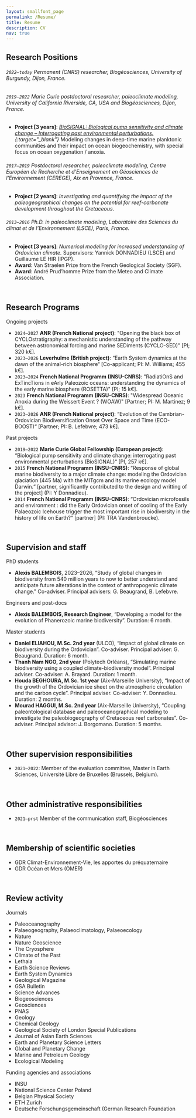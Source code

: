 ```yaml
---
layout: smallfont_page
permalink: /Resume/
title: Resume
description: CV
nav: true
---
```


## Research Positions

###### `2022–today` Permanent (CNRS) researcher, Biogéosciences, University of Burgundy, Dijon, France.

###### `2019–2022` Marie Curie postdoctoral researcher, paleoclimate modeling, University of California Riverside, CA, USA and Biogéosciences, Dijon, France.
- __Project [3 years]__: <i>[BioSIGNAL: Biological pump sensitivity and climate change – Interrogating past environmental perturbations.](https://alexpohl.github.io/BioSIGNAL/){:target="\_blank"}</i> Modeling changes in deep-time marine planktonic communities and their impact on ocean biogeochemistry, with special focus on ocean oxygenation / anoxia.

###### `2017–2019` Postdoctoral researcher, paleoclimate modeling, Centre Européen de Recherche et d’Enseignement en Géosciences de l’Environnement (CEREGE), Aix en Provence, France.
- __Project [2 years]__: <i>Investigating and quantifying the impact of the paleogeographical changes on the potential for reef-carbonate development throughout the Cretaceous.</i>

###### `2013–2016` Ph.D. in paleoclimate modeling, Laboratoire des Sciences du climat et de l’Environnement (LSCE), Paris, France.
- __Project [3 years]__: <i>Numerical modeling for increased understanding of Ordovician climate.</i> Supervisors: Yannick DONNADIEU (LSCE) and Guillaume LE HIR (IPGP).
- __Award__: Van Straelen Prize from the French Geological Society (SGF).
- __Award__: André Prud’homme Prize from the Meteo and Climate Association.

<p>&nbsp;</p>

## Research Programs

Ongoing projects

- `2024–2027` __ANR (French National project)__: "Opening the black box of CYCLOstratigraphy: a mechanistic understanding of the pathway between astronomical forcing and marine SEDiments (CYCLO-SED)" [PI; 320 k€].
- `2023–2026`  __Leverhulme (British project)__: “Earth System dynamics at the dawn of the animal-rich biosphere“ [Co-applicant; PI: M. Williams; 455 k€].
- `2023–2024` __French National Programm (INSU-CNRS)__: "RadiatiOnS and ExTincTions in eArly Paleozoic oceans: understanding the dynamics of the early marine biosphere (ROSETTA)" [PI; 15 k€].
- `2023` __French National Programm (INSU-CNRS)__: "Widespread Oceanic Anoxia during the Weissert Event ? (WOAW)" [Partner; PI: M. Martinez; 9 k€].
- `2023–2026`  __ANR (French National project)__: “Evolution of the Cambrian-Ordovician Biodiversification Onset Over Space and Time (ECO-BOOST)“ [Partner; PI: B. Lefebvre; 473 k€].

Past projects

- `2019–2022`  __Marie Curie Global Fellowship (European project)__: “Biological pump sensitivity and climate change: interrogating past environmental perturbations (BioSIGNAL)“ [PI, 257 k€].
- `2015`  __French National Programm (INSU-CNRS)__: “Response of global marine biodiversity to a major climate change: modeling the Ordovician glaciation (445 Ma) with the MITgcm and its marine ecology model Darwin.“ [partner, significantly contributed to the design and writting of the project] (PI: Y Donnadieu).
- `2014` __French National Programm (INSU-CNRS)__: “Ordovician microfossils and environment : did the Early Ordovician onset of cooling of the Early Palaeozoic Icehouse trigger the most important rise in biodiversity in the history of life on Earth?“ [partner] (PI: TRA Vandenbroucke).

<p>&nbsp;</p>

## Supervision and staff

PhD students

- __Alexis BALEMBOIS__, 2023–2026, “Study of global changes in biodiversity from 540 million years to now to better understand and anticipate future alterations in the context of anthropogenic climate change." Co-adviser. Principal advisers: G. Beaugrand, B. Lefebvre.

Engineers and post-docs

- __Alexis BALEMBOIS, Research Engineer__, “Developing a model for the evolution of Phanerozoic marine biodiversity”. Duration: 6 month.

Master students

- __Daniel ELIAHOU, M.Sc. 2nd year__ (ULCO), “Impact of global climate on biodiversity during the Ordovician”. Co-adviser. Principal adviser: G. Beaugrand. Duration: 6 month.
- __Thanh Nam NGO, 2nd year__ (Polytech Orléans), “Simulating marine biodiversity using a coupled climate-biodiversity model”. Principal adviser. Co-adviser: A. Brayard. Duration: 1 month.
- __Houda BEGHOURA, M.Sc. 1st year__ (Aix-Marseille University), “Impact of the growth of the Ordovician ice sheet on the atmospheric circulation and the carbon cycle”. Principal adviser. Co-adviser: Y. Donnadieu. Duration: 2 months.
- __Mourad HAGGUI, M.Sc. 2nd year__ (Aix-Marseille University), “Coupling paleontological database and paleoceanographical modeling to investigate the paleobiogeography of Cretaceous reef carbonates”. Co-adviser. Principal advisor: J. Borgomano. Duration: 5 months.

<p>&nbsp;</p>

<h2>Other supervision responsibilities</h2>

- `2021–2022`: Member of the evaluation committee, Master in Earth Sciences,  Université Libre de Bruxelles (Brussels, Belgium).

<p>&nbsp;</p>

<h2>Other administrative responsibilities</h2>

- `2021–prst` Member of the communication staff, Biogéosciences 

<p>&nbsp;</p>

<h2>Membership of scientific societies</h2>

- GDR Climat-Environnement-Vie, les apportes du préquaternaire
- GDR Océan et Mers (OMER)

<p>&nbsp;</p>

<h2>Review activity</h2>

Journals

<ul>
<li>Paleoceanography</li>
<li>Palaeogeography, Palaeoclimatology, Palaeoecology</li>
<li>Nature</li>
<li>Nature Geoscience</li>
<li>The Cryosphere</li>
<li>Climate of the Past</li>
<li>Lethaia</li>
<li>Earth Science Reviews</li>
<li>Earth System Dynamics</li>
<li>Geological Magazine</li>
<li>GSA Bulletin</li>
<li>Science Advances</li>
<li>Biogeosciences</li>
<li>Geosciences</li>
<li>PNAS</li>
<li>Geology</li>
<li>Chemical Geology</li>
<li>Geological Society of London Special Publications</li>
<li>Journal of Asian Earth Sciences</li>
<li>Earth and Planetary Science Letters</li>
<li>Global and Planetary Change</li>
<li>Marine and Petroleum Geology</li>
<li>Ecological Modeling</li>
</ul>

Funding agencies and associations

<ul>
<li>INSU</li>
<li>National Science Center Poland</li>
<li>Belgian Physical Society</li>
<li>ETH Zurich</li>
<li>Deutsche Forschungsgemeinschaft (German Research Foundation</li>

</ul>
